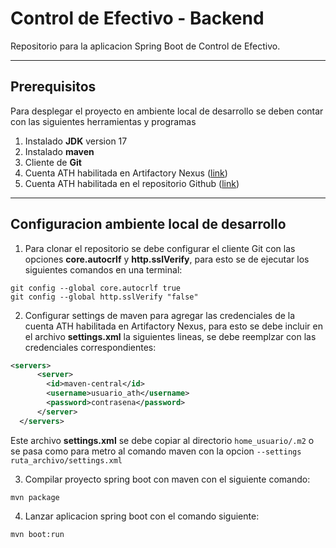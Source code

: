 # Control de Efectivo - Backend

Repositorio para la aplicacion Spring Boot de Control de Efectivo.

---

## Prerequisitos

Para desplegar el proyecto en ambiente local de desarrollo se deben contar con las siguientes herramientas y programas

1. Instalado **JDK** version 17
2. Instalado **maven**  
3. Cliente de **Git** 
4. Cuenta ATH habilitada en Artifactory Nexus ([link](https://devops-nexus.ath.net/))
5. Cuenta ATH habilitada en el repositorio Github ([link](https://devops-github.ath.net/))

---

## Configuracion ambiente local de desarrollo

1. Para clonar el repositorio se debe configurar el cliente Git con las opciones **core.autocrlf** y **http.sslVerify**, para esto se de ejecutar los siguientes comandos en una terminal:

```shell
git config --global core.autocrlf true
git config --global http.sslVerify "false"
```

2. Configurar settings de maven para agregar las credenciales de la cuenta ATH habilitada en Artifactory Nexus, para esto se debe incluir en el archivo **settings.xml** la siguientes lineas, se debe reemplzar con las credenciales correspondientes: 

```xml
<servers>
      <server>
        <id>maven-central</id>
        <username>usuario_ath</username>
        <password>contrasena</password>
      </server>
  </servers>
```

Este archivo **settings.xml** se debe copiar al directorio ``home_usuario/.m2`` o se pasa como para metro al comando maven con la opcion ``--settings ruta_archivo/settings.xml`` 

3. Compilar proyecto spring boot con maven con el siguiente comando:

```shell
mvn package
```

4. Lanzar aplicacion spring boot con el comando siguiente: 

```shell
mvn boot:run
```
